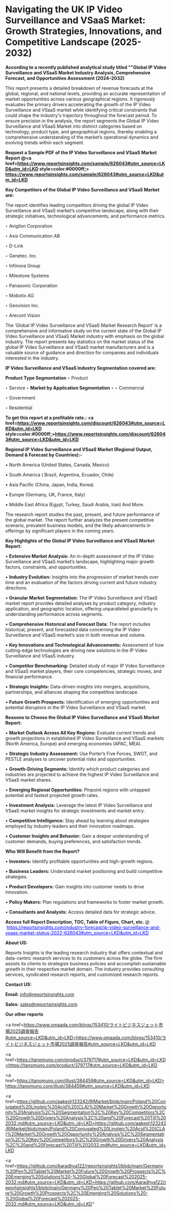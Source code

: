 # Navigating the UK IP Video Surveillance and VSaaS Market: Growth Strategies, Innovations, and Competitive Landscape (2025-2032)

<strong>According to a recently published analytical study titled ""Global IP Video Surveillance and VSaaS Market Industry Analysis, Comprehensive Forecast, and Opportunities Assessment (2024–2032)</strong>

This report presents a detailed breakdown of revenue forecasts at the global, regional, and national levels, providing an accurate representation of market opportunities across various geographical regions. It rigorously evaluates the primary drivers accelerating the growth of the IP Video Surveillance and VSaaS market while identifying critical constraints that could shape the industry's trajectory throughout the forecast period. To ensure precision in the analysis, the report segments the Global IP Video Surveillance and VSaaS Market into distinct categories based on technology, product type, and geographical regions, thereby enabling a comprehensive understanding of the market’s operational dynamics and evolving trends within each segment.

<strong>Request a Sample PDF of the IP Video Surveillance and VSaaS Market Report </strong><strong>@<a href=https://www.reportsinsights.com/sample/626043#utm_source=LKD&utm_id=LKD style=color:#0000ff;> https://www.reportsinsights.com/sample/626043#utm_source=LKD&utm_id=LKD</a></strong></font>

<strong>Key Competitors of the Global IP Video Surveillance and VSaaS Market are:</strong>

The report identifies leading competitors driving the global IP Video Surveillance and VSaaS market’s competitive landscape, along with their strategic initiatives, technological advancements, and performance metrics.

‣ Avigilon Corporation

‣ Axis Communication AB

‣ D-Link

‣ Genetec. Inc.

‣ Infinova Group

‣ Milestone Systems

‣ Panasonic Corporation

‣ Mobotix AG

‣ Geovision Inc.

‣ Arecont Vision

The ‘Global IP Video Surveillance and VSaaS Market Research Report’ is a comprehensive and informative study on the current state of the Global IP Video Surveillance and VSaaS Market industry with emphasis on the global industry. The report presents key statistics on the market status of the global IP Video Surveillance and VSaaS market manufacturers and is a valuable source of guidance and direction for companies and individuals interested in the industry.

<strong>IP Video Surveillance and VSaaS Industry Segmentation covered are:</strong>

<strong>Product Type Segmentation</strong>
‣
Product

‣ Service
‣ 
<strong>Market by Application Segmentation</strong>
‣
‣  Commercial

‣ Government

‣ Residential

<strong>To get this report at a profitable rate.: <a href=https://www.reportsinsights.com/discount/626043#utm_source=LKD&utm_id=LKD style=color:#0000ff;>https://www.reportsinsights.com/discount/626043#utm_source=LKD&utm_id=LKD</a></strong></font>

<strong>Regional IP Video Surveillance and VSaaS Market (Regional Output, Demand &amp; Forecast by Countries):-</strong>

• North America (United States, Canada, Mexico)

• South America ( Brazil, Argentina, Ecuador, Chile)

• Asia Pacific (China, Japan, India, Korea)

• Europe (Germany, UK, France, Italy)

• Middle East Africa (Egypt, Turkey, Saudi Arabia, Iran) And More.

The research report studies the past, present, and future performance of the global market. The report further analyzes the present competitive scenario, prevalent business models, and the likely advancements in offerings by significant players in the coming years.

<strong>Key Highlights of the Global IP Video Surveillance and VSaaS Market Report:</strong>

• <strong>Extensive Market Analysis:</strong> An in-depth assessment of the IP Video Surveillance and VSaaS market’s landscape, highlighting major growth factors, constraints, and opportunities.

• <strong>Industry Evolution:</strong> Insights into the progression of market trends over time and an evaluation of the factors driving current and future industry directions.

• <strong>Granular Market Segmentation:</strong> The IP Video Surveillance and VSaaS market report provides detailed analyses by product category, industry application, and geographic location, offering unparalleled granularity in understanding performance across segments.

• <strong>Comprehensive Historical and Forecast Data:</strong> The report includes historical, present, and forecasted data concerning the IP Video Surveillance and VSaaS market’s size in both revenue and volume.

• <strong>Key Innovations and Technological Advancements:</strong> Assessment of how cutting-edge technologies are driving new solutions in the IP Video Surveillance and VSaaS industry.

• <strong>Competitor Benchmarking:</strong> Detailed study of major IP Video Surveillance and VSaaS market players, their core competencies, strategic moves, and financial performance.

• <strong>Strategic Insights:</strong> Data-driven insights into mergers, acquisitions, partnerships, and alliances shaping the competitive landscape.

• <strong>Future Growth Prospects:</strong> Identification of emerging opportunities and potential disruptors in the IP Video Surveillance and VSaaS market.

<strong>Reasons to Choose the Global IP Video Surveillance and VSaaS Market Report:</strong>

• <strong>Market Outlook Across All Key Regions:</strong> Evaluate current trends and growth projections in established IP Video Surveillance and VSaaS markets (North America, Europe) and emerging economies (APAC, MEA).

• <strong>Strategic Industry Assessment:</strong> Use Porter’s Five Forces, SWOT, and PESTLE analyses to uncover potential risks and opportunities.

• <strong>Growth-Driving Segments:</strong> Identify which product categories and industries are projected to achieve the highest IP Video Surveillance and VSaaS market shares.

• <strong>Emerging Regional Opportunities:</strong> Pinpoint regions with untapped potential and fastest projected growth rates.

• <strong>Investment Analysis:</strong> Leverage the latest IP Video Surveillance and VSaaS market insights for strategic investments and market entry.

• <strong>Competitive Intelligence:</strong> Stay ahead by learning about strategies employed by industry leaders and their innovation roadmaps.

• <strong>Customer Insights and Behavior:</strong> Gain a deeper understanding of customer demands, buying preferences, and satisfaction trends.

<strong>Who Will Benefit from the Report?</strong>

• <strong>Investors:</strong> Identify profitable opportunities and high-growth regions.

• <strong>Business Leaders:</strong> Understand market positioning and build competitive strategies.

• <strong>Product Developers:</strong> Gain insights into customer needs to drive innovation.

• <strong>Policy Makers:</strong> Plan regulations and frameworks to foster market growth.

• <strong>Consultants and Analysts:</strong> Access detailed data for strategic advice.
</ul>
<strong>Access full Report Description, TOC, Table of Figure, Chart, etc. </strong>@  <a href=https://reportsinsights.com/industry-forecast/ip-video-surveillance-and-vsaas-market-status-2022-626043#utm_source=LKD&utm_id=LKD style=color:#0000ff;>https://reportsinsights.com/industry-forecast/ip-video-surveillance-and-vsaas-market-status-2022-626043#utm_source=LKD&utm_id=LKD</a></font>

<strong><strong>About US</strong>:</strong>

Reports Insights is the leading research industry that offers contextual and data-centric research services to its customers across the globe. The firm assists its clients to strategize business policies and accomplish sustainable growth in their respective market domain. The industry provides consulting services, syndicated research reports, and customized research reports.

<strong>Contact US:</strong>

<p class=""""><b>Email:</b> <a href=mailto:info@reportsinsights.com>info@reportsinsights.com</a></p>
<p class=""""><b>Sales:</b> <a href=mailto:sales@reportsinsights.com>sales@reportsinsights.com</a></p>

<strong>Our other reports</strong>

<a href=https://www.omaada.com/blogs/153410/ライトビジネスジェット市場2025調査報告#utm_source=LKD&utm_id=LKD>https://www.omaada.com/blogs/153410/ライトビジネスジェット市場2025調査報告#utm_source=LKD&utm_id=LKD</a>

<a href=https://tanomuno.com/product/379717#utm_source=LKD&utm_id=LKD>https://tanomuno.com/product/379717#utm_source=LKD&utm_id=LKD</a>

<a href=https://tanomuno.com/illust/384459#utm_source=LKD&utm_id=LKD>https://tanomuno.com/illust/384459#utm_source=LKD&utm_id=LKD</a>

<a href=https://github.com/aakesh123242/RIMarket/blob/main/Poland%20Conjugated%20Linoleic%20Acid%20(CLA)%20Market%20Growth%20Opportunity%20Analysis%2C%20Segmentation%2C%20Key%20Competitors%2C%20Growth%20Drivers%20Analysis%2C%20and%20Forecast%20Till%202032.md#utm_source=LKD&utm_id=LKD>https://github.com/aakesh123242/RIMarket/blob/main/Poland%20Conjugated%20Linoleic%20Acid%20(CLA)%20Market%20Growth%20Opportunity%20Analysis%2C%20Segmentation%2C%20Key%20Competitors%2C%20Growth%20Drivers%20Analysis%2C%20and%20Forecast%20Till%202032.md#utm_source=LKD&utm_id=LKD</a>

<a href=https://github.com/Aaradhya122/reportsinsights1/blob/main/Germany%20Pen%20Tablet%20Market%20Future%20Growth%20Prospects%2C%20Emerging%20Solutions%20-%20Global%20Forecast%202025-2032.md#utm_source=LKD&utm_id=LKD>https://github.com/Aaradhya122/reportsinsights1/blob/main/Germany%20Pen%20Tablet%20Market%20Future%20Growth%20Prospects%2C%20Emerging%20Solutions%20-%20Global%20Forecast%202025-2032.md#utm_source=LKD&utm_id=LKD</a>"
